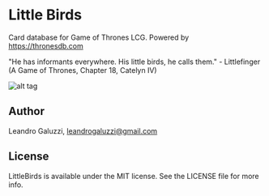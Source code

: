 # Little Birds

Card database for Game of Thrones LCG. Powered by https://thronesdb.com

"He has informants everywhere. His little birds, he calls them." - Littlefinger (A Game of Thrones, Chapter 18, Catelyn IV)

![alt tag](http://lcg-cdn.fantasyflightgames.com/got2nd/GT01_34.jpg)

## Author

Leandro Galuzzi, leandrogaluzzi@gmail.com

## License

LittleBirds is available under the MIT license. See the LICENSE file for more info.